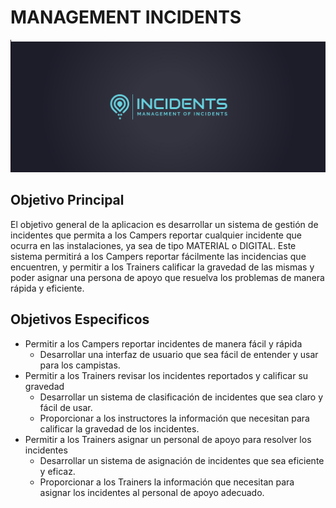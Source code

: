 # MANAGEMENT INCIDENTS
![img](https://raw.githubusercontent.com/CarlosAlbertoVillafradesCAMPUS/ManagementIncidents/readme_principal/assets/img/Screenshot_from_2023-09-15_07-49-39%20(1).png?token=GHSAT0AAAAAACHZS4HUEAODUOYM44IXNOSUZIJ4DOQ)

## Objetivo Principal

El objetivo general de la aplicacion es desarrollar un sistema de gestión de incidentes que permita a los Campers reportar cualquier incidente que ocurra en las instalaciones, ya sea de tipo MATERIAL o DIGITAL. Este sistema permitirá a los Campers reportar fácilmente las incidencias que encuentren, y permitir a los Trainers calificar la gravedad de las mismas y poder asignar una persona de apoyo que resuelva los problemas de manera rápida y eficiente.

## Objetivos Especificos

- Permitir a los Campers reportar incidentes de manera fácil y rápida
  - Desarrollar una interfaz de usuario que sea fácil de entender y usar para los campistas.
- Permitir a los Trainers revisar los incidentes reportados y calificar su gravedad
  - Desarrollar un sistema de clasificación de incidentes que sea claro y fácil de usar.
  - Proporcionar a los instructores la información que necesitan para calificar la gravedad de los incidentes.
- Permitir a los Trainers asignar un personal de apoyo para resolver los incidentes
  - Desarrollar un sistema de asignación de incidentes que sea eficiente y eficaz.
  - Proporcionar a los Trainers la información que necesitan para asignar los incidentes al personal de apoyo adecuado.
